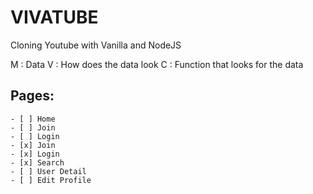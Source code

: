 # VIVATUBE

Cloning Youtube with Vanilla and NodeJS


M : Data
V : How does the data look
C : Function that looks for the data

## Pages:
	- [ ] Home
	- [ ] Join
	- [ ] Login
	- [x] Join
	- [x] Login
	- [x] Search
	- [ ] User Detail
	- [ ] Edit Profile

